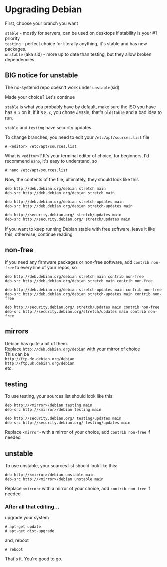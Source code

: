 # Upgrading Debian

First, choose your branch you want  

`stable` - mostly for servers, can be used on desktops if stability is your #1 priority  
`testing` - perfect choice for literally anything, it's stable and has new packages.  
`unstable` (aka sid) - more up to date than testing, but they allow broken dependencies  

## BIG notice for unstable
The no-systemd repo doesn't work under `unstable`(sid)  

Made your choice? Let's continue  

`stable` is what you probably have by default, make sure the ISO you have has `9.x` on it, if it's `8.x`, you chose Jessie, that's `oldstable` and a bad idea to run.  

`stable` and `testing` have security updates.  

To change branches, you need to edit your `/etc/apt/sources.list` file  
```
# <editor> /etc/apt/sources.list
```
What is `<editor>`? It's your terminal editor of choice,  for beginners, I'd recommend `nano`, it's easy to understand, so  
```
# nano /etc/apt/sources.list
```
Now, the contents of the file, ultimately, they should look like this  
```
deb http://deb.debian.org/debian stretch main
deb-src http://deb.debian.org/debian stretch main

deb http://deb.debian.org/debian stretch-updates main
deb-src http://deb.debian.org/debian stretch-updates main

deb http://security.debian.org/ stretch/updates main
deb-src http://security.debian.org/ stretch/updates main
```
If you want to keep running Debian stable with free software, leave it like this, otherwise, continue reading  

## non-free  

If you need any firmware packages or non-free software, add `contrib non-free` to every line of your repos, so  
```
deb http://deb.debian.org/debian stretch main contrib non-free
deb-src http://deb.debian.org/debian stretch main contrib non-free

deb http://deb.debian.org/debian stretch-updates main contrib non-free
deb-src http://deb.debian.org/debian stretch-updates main contrib non-free

deb http://security.debian.org/ stretch/updates main contrib non-free
deb-src http://security.debian.org/stretch/updates main contrib non-free
```  
## mirrors  
Debian has quite a bit of them.  
Replace `http://deb.debian.org/debian` with your mirror of choice  
This can be  
`http://ftp.de.debian.org/debian`  
`http://ftp.uk.debian.org/debian`  
etc.  

## testing  

To use testing, your sources.list should look like this:  
```
deb http://<mirror>/debian testing main
deb-src http://<mirror>/debian testing main

deb http://security.debian.org/ testing/updates main
deb-src http://security.debian.org/ testing/updates main
```
Replace `<mirror>` with a mirror of your choice, add `contrib non-free` if needed  

## unstable

To use unstable, your sources.list should look like this:
```
deb http://<mirror>/debian unstable main
deb-src http://<mirror>/debian unstable main
```
Replace `<mirror>` with a mirror of your choice, add `contrib non-free` if needed  

### After all that editing...  
upgrade your system  
```
# apt-get update
# apt-get dist-upgrade
```
and, reboot  
```
# reboot
```

That's it. You're good to go.


